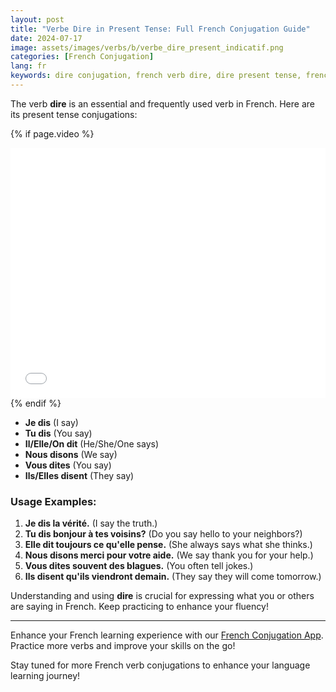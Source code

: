 ```yaml
---
layout: post
title: "Verbe Dire in Present Tense: Full French Conjugation Guide"
date: 2024-07-17
image: assets/images/verbs/b/verbe_dire_present_indicatif.png
categories: [French Conjugation]
lang: fr
keywords: dire conjugation, french verb dire, dire present tense, french conjugation, learn french
---
```


The verb **dire** is an essential and frequently used verb in French. Here are its present tense conjugations:

<!-- Video Embed Section -->
{% if page.video %}
<div class="video-embed">
  <iframe width="100%" height="400" src="{{ page.video | escape }}" frameborder="0" allowfullscreen></iframe>
</div>
{% endif %}

- **Je dis** (I say)
- **Tu dis** (You say)
- **Il/Elle/On dit** (He/She/One says)
- **Nous disons** (We say)
- **Vous dites** (You say)
- **Ils/Elles disent** (They say)

### Usage Examples:

1. **Je dis la vérité.** (I say the truth.)
2. **Tu dis bonjour à tes voisins?** (Do you say hello to your neighbors?)
3. **Elle dit toujours ce qu'elle pense.** (She always says what she thinks.)
4. **Nous disons merci pour votre aide.** (We say thank you for your help.)
5. **Vous dites souvent des blagues.** (You often tell jokes.)
6. **Ils disent qu'ils viendront demain.** (They say they will come tomorrow.)

Understanding and using **dire** is crucial for expressing what you or others are saying in French. Keep practicing to enhance your fluency!

---

Enhance your French learning experience with our [French Conjugation App]({{site.appStore.url}}). Practice more verbs and improve your skills on the go!

Stay tuned for more French verb conjugations to enhance your language learning journey!